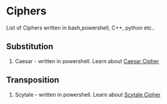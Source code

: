 # Ciphers
List of Ciphers written in bash,powershell, C++, python etc..

## Substitution

1. Caesar - written in powershell. Learn about [Caesar Cipher](https://en.wikipedia.org/wiki/Caesar_cipher)

## Transposition

1. Scytale - written in powershell. Learn about [Scytale Cipher](https://en.wikipedia.org/wiki/Scytale)
